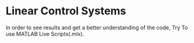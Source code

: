 # Linear Control Systems
In order to see results and 
get a better understanding of the code, Try To use MATLAB Live Scripts(.mlx).